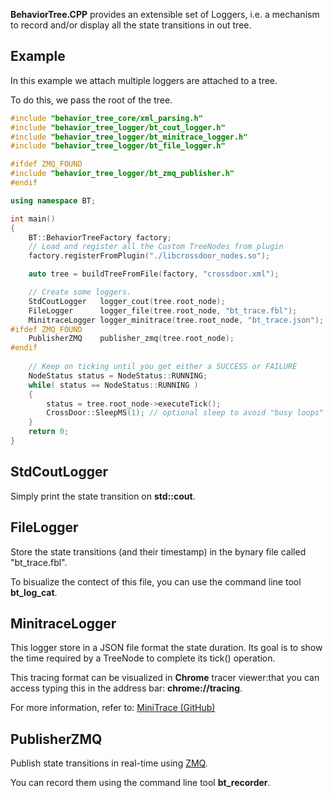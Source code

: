 
__BehaviorTree.CPP__ provides an extensible set of Loggers, i.e. 
a mechanism to record and/or display all the state transitions in out tree.


## Example

In this example we attach multiple loggers are attached to a tree.

To do this, we pass the root of the tree. 

```c++ hl_lines="21 22 23 25"
#include "behavior_tree_core/xml_parsing.h"
#include "behavior_tree_logger/bt_cout_logger.h"
#include "behavior_tree_logger/bt_minitrace_logger.h"
#include "behavior_tree_logger/bt_file_logger.h"

#ifdef ZMQ_FOUND
#include "behavior_tree_logger/bt_zmq_publisher.h"
#endif

using namespace BT;

int main()
{
    BT::BehaviorTreeFactory factory;
    // Load and register all the Custom TreeNodes from plugin
	factory.registerFromPlugin("./libcrossdoor_nodes.so");

    auto tree = buildTreeFromFile(factory, "crossdoor.xml");

    // Create some loggers.
    StdCoutLogger   logger_cout(tree.root_node);
    FileLogger      logger_file(tree.root_node, "bt_trace.fbl");
    MinitraceLogger logger_minitrace(tree.root_node, "bt_trace.json");
#ifdef ZMQ_FOUND
    PublisherZMQ    publisher_zmq(tree.root_node);
#endif
    
    // Keep on ticking until you get either a SUCCESS or FAILURE 
    NodeStatus status = NodeStatus::RUNNING;
    while( status == NodeStatus::RUNNING )
    {
        status = tree.root_node->executeTick();
        CrossDoor::SleepMS(1); // optional sleep to avoid "busy loops"
    }
    return 0;
}

```

## StdCoutLogger

Simply print the state transition on __std::cout__.


## FileLogger

Store the state transitions (and their timestamp) in the bynary file
called "bt_trace.fbl".

To bisualize the contect of this file, you can use the command line tool 
__bt_log_cat__.

## MinitraceLogger

This logger store in a JSON file format the state duration. Its goal is to
show the time required by a TreeNode to complete its tick() operation.

This tracing format can be visualized in __Chrome__ tracer viewer:that
you can access typing this in the address bar: __chrome://tracing__.

For more information, refer to: [MiniTrace (GitHub)](https://github.com/hrydgard/minitrace)

## PublisherZMQ

Publish state transitions in real-time using [ZMQ](http://zeromq.org/).

You can record them using the command line tool __bt_recorder__.








